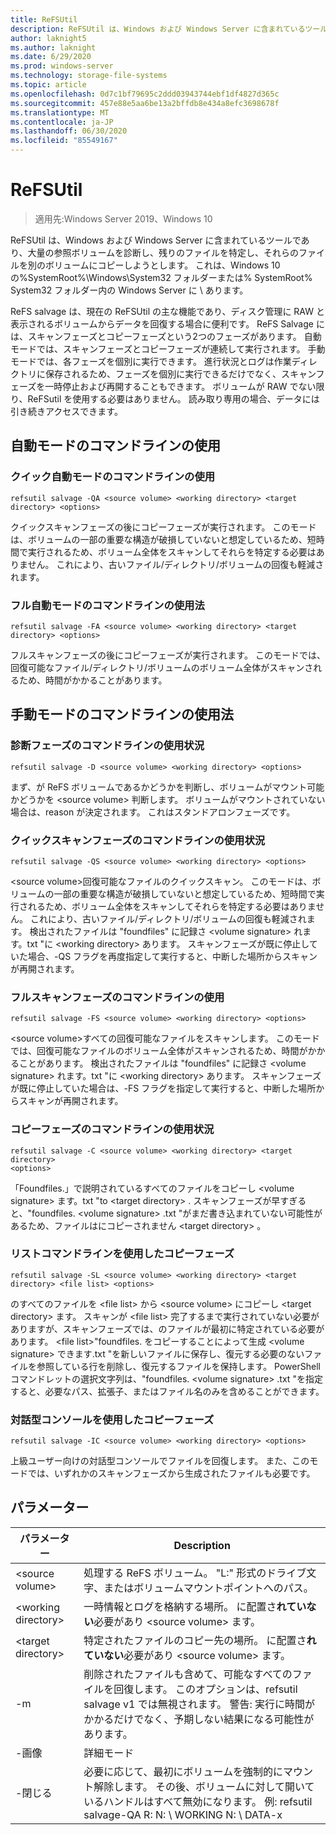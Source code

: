 ```yaml
---
title: ReFSUtil
description: ReFSUtil は、Windows および Windows Server に含まれているツールであり、大量の参照ボリュームを診断し、残りのファイルを特定し、それらのファイルを別のボリュームにコピーしようとします。
author: laknight5
ms.author: laknight
ms.date: 6/29/2020
ms.prod: windows-server
ms.technology: storage-file-systems
ms.topic: article
ms.openlocfilehash: 0d7c1bf79695c2ddd03943744ebf1df4827d365c
ms.sourcegitcommit: 457e88e5aa6be13a2bffdb8e434a8efc3698678f
ms.translationtype: MT
ms.contentlocale: ja-JP
ms.lasthandoff: 06/30/2020
ms.locfileid: "85549167"
---
```

# <a name="refsutil"></a>ReFSUtil

>適用先:Windows Server 2019、Windows 10

ReFSUtil は、Windows および Windows Server に含まれているツールであり、大量の参照ボリュームを診断し、残りのファイルを特定し、それらのファイルを別のボリュームにコピーしようとします。 これは、Windows 10 の%SystemRoot%\Windows\System32 フォルダーまたは% SystemRoot% System32 フォルダー内の Windows Server に \\ あります。

ReFS salvage は、現在の ReFSUtil の主な機能であり、ディスク管理に RAW と表示されるボリュームからデータを回復する場合に便利です。 ReFS Salvage には、スキャンフェーズとコピーフェーズという2つのフェーズがあります。 自動モードでは、スキャンフェーズとコピーフェーズが連続して実行されます。 手動モードでは、各フェーズを個別に実行できます。 進行状況とログは作業ディレクトリに保存されるため、フェーズを個別に実行できるだけでなく、スキャンフェーズを一時停止および再開することもできます。 ボリュームが RAW でない限り、ReFSutil を使用する必要はありません。 読み取り専用の場合、データには引き続きアクセスできます。

## <a name="automatic-mode-command-line-usage"></a>自動モードのコマンドラインの使用

### <a name="quick-automatic-mode-command-line-usage"></a>クイック自動モードのコマンドラインの使用

```dos
refsutil salvage -QA <source volume> <working directory> <target directory> <options>
```
クイックスキャンフェーズの後にコピーフェーズが実行されます。 このモードは、ボリュームの一部の重要な構造が破損していないと想定しているため、短時間で実行されるため、ボリューム全体をスキャンしてそれらを特定する必要はありません。 これにより、古いファイル/ディレクトリ/ボリュームの回復も軽減されます。

### <a name="full-automatic-mode-command-line-usage"></a>フル自動モードのコマンドラインの使用法

```dos
refsutil salvage -FA <source volume> <working directory> <target directory> <options>
```

フルスキャンフェーズの後にコピーフェーズが実行されます。 このモードでは、回復可能なファイル/ディレクトリ/ボリュームのボリューム全体がスキャンされるため、時間がかかることがあります。

## <a name="manual-mode-command-line-usage"></a>手動モードのコマンドラインの使用法

### <a name="diagnose-phase-command-line-usage"></a>診断フェーズのコマンドラインの使用状況

```dos
refsutil salvage -D <source volume> <working directory> <options>
```

まず、が ReFS ボリュームであるかどうかを判断し、ボリュームがマウント可能かどうかを \<source volume\> 判断します。 ボリュームがマウントされていない場合は、reason が決定されます。 これはスタンドアロンフェーズです。

### <a name="quick-scan-phase-command-line-usage"></a>クイックスキャンフェーズのコマンドラインの使用状況

```dos
refsutil salvage -QS <source volume> <working directory> <options>
```

\<source volume\>回復可能なファイルのクイックスキャン。 このモードは、ボリュームの一部の重要な構造が破損していないと想定しているため、短時間で実行されるため、ボリューム全体をスキャンしてそれらを特定する必要はありません。 これにより、古いファイル/ディレクトリ/ボリュームの回復も軽減されます。 検出されたファイルは "foundfiles" に記録さ \<volume signature\> れます。txt "に \<working directory\> あります。 スキャンフェーズが既に停止していた場合、-QS フラグを再度指定して実行すると、中断した場所からスキャンが再開されます。

### <a name="full-scan-phase-command-line-usage"></a>フルスキャンフェーズのコマンドラインの使用

```dos
refsutil salvage -FS <source volume> <working directory> <options>
```

\<source volume\>すべての回復可能なファイルをスキャンします。 このモードでは、回復可能なファイルのボリューム全体がスキャンされるため、時間がかかることがあります。
検出されたファイルは "foundfiles" に記録さ \<volume signature\> れます。txt "に \<working directory\> あります。 スキャンフェーズが既に停止していた場合は、-FS フラグを指定して実行すると、中断した場所からスキャンが再開されます。

### <a name="copy-phase-command-line-usage"></a>コピーフェーズのコマンドラインの使用状況

```dos
refsutil salvage -C <source volume> <working directory> <target directory>
<options>
```

「Foundfiles.」で説明されているすべてのファイルをコピーし \<volume signature\> ます。txt "to \<target
directory\> . スキャンフェーズが早すぎると、"foundfiles. \<volume
signature\> .txt "がまだ書き込まれていない可能性があるため、ファイルはにコピーされません \<target directory\> 。

### <a name="copy-phase-with-list-command-line-usage"></a>リストコマンドラインを使用したコピーフェーズ

```dos
refsutil salvage -SL <source volume> <working directory> <target
directory> <file list> <options>
```

のすべてのファイルを \<file list\> から \<source volume\> にコピーし \<target
directory\> ます。 スキャンが \<file list\> 完了するまで実行されていない必要がありますが、スキャンフェーズでは、のファイルが最初に特定されている必要があります。 \<file list\>"foundfiles. をコピーすることによって生成 \<volume signature\> できます.txt "を新しいファイルに保存し、復元する必要のないファイルを参照している行を削除し、復元するファイルを保持します。 PowerShell コマンドレットの選択文字列は、"foundfiles. \<volume signature\> .txt "を指定すると、必要なパス、拡張子、またはファイル名のみを含めることができます。

### <a name="copy-phase-with-interactive-console"></a>対話型コンソールを使用したコピーフェーズ

```dos
refsutil salvage -IC <source volume> <working directory> <options>
```

上級ユーザー向けの対話型コンソールでファイルを回復します。 また、このモードでは、いずれかのスキャンフェーズから生成されたファイルも必要です。

## <a name="parameters"></a>パラメーター

| パラメーター             | Description                                                                     |
| --------------------- | --------------------------------------------------------------------------------------- |
| \<source volume\>     | 処理する ReFS ボリューム。 "L:" 形式のドライブ文字、またはボリュームマウントポイントへのパス。           |
| \<working directory\> | 一時情報とログを格納する場所。 に配置さ**れていない**必要があり \<source volume\> ます。  |
| \<target directory\>  | 特定されたファイルのコピー先の場所。 に配置さ**れていない**必要があり \<source volume\> ます。 |
| \-m         | 削除されたファイルも含めて、可能なすべてのファイルを回復します。 このオプションは、refsutil salvage v1 では無視されます。 警告: 実行に時間がかかるだけでなく、予期しない結果になる可能性があります。 |
| \-画像         | 詳細モード                                                                                           |
| \-閉じる         | 必要に応じて、最初にボリュームを強制的にマウント解除します。 その後、ボリュームに対して開いているハンドルはすべて無効になります。 例: refsutil salvage-QA R: N: \\ WORKING N: \\ DATA-x                                  |
